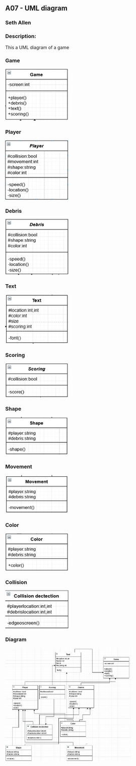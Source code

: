 ## A07 - UML diagram
### Seth Allen
### Description:

This a UML diagram of a game

### Game

<img src="https://github.com/SethAllen-ai/2143-OOP-Allen/blob/main/Assignments/A07/Pictures/GameClass.PNG" width="200">

### Player

<img src="https://github.com/SethAllen-ai/2143-OOP-Allen/blob/main/Assignments/A07/Pictures/PlayerClass.PNG" width="200">

### Debris

<img src="https://github.com/SethAllen-ai/2143-OOP-Allen/blob/main/Assignments/A07/Pictures/DebrisClass.PNG" width="200">

### Text

<img src="https://github.com/SethAllen-ai/2143-OOP-Allen/blob/main/Assignments/A07/Pictures/TextClass.PNG" width="200">

### Scoring

<img src="https://github.com/SethAllen-ai/2143-OOP-Allen/blob/main/Assignments/A07/Pictures/ScoringClass.PNG" width="200">

### Shape

<img src="https://github.com/SethAllen-ai/2143-OOP-Allen/blob/main/Assignments/A07/Pictures/Shape%20Class.PNG" width="200">

### Movement

<img src="https://github.com/SethAllen-ai/2143-OOP-Allen/blob/main/Assignments/A07/Pictures/MovementClass.PNG" width="200">

### Color

<img src="https://github.com/SethAllen-ai/2143-OOP-Allen/blob/main/Assignments/A07/Pictures/ColorClass.PNG" width="200">

### Collision

<img src="https://github.com/SethAllen-ai/2143-OOP-Allen/blob/main/Assignments/A07/Pictures/CollisionClass.PNG" width="200">

### Diagram

<img src="https://github.com/SethAllen-ai/2143-OOP-Allen/blob/main/Assignments/A07/Pictures/AllClasses.PNG" width="400">
